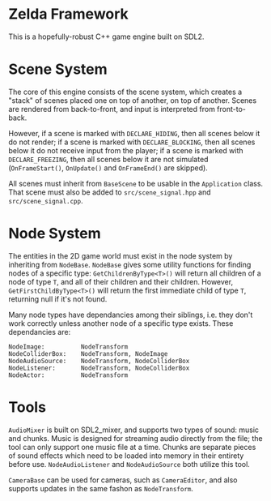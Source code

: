 # Zelda Framework

This is a hopefully-robust C++ game engine built on SDL2.

# Scene System

The core of this engine consists of the scene system, which creates a "stack" of scenes placed one on top of another, on top of another. Scenes are rendered from back-to-front, and input is interpreted from front-to-back.

However, if a scene is marked with `DECLARE_HIDING`, then all scenes below it do not render; if a scene is marked with `DECLARE_BLOCKING`, then all scenes below it do not receive input from the player; if a scene is marked with `DECLARE_FREEZING`, then all scenes below it are not simulated (`OnFrameStart()`, `OnUpdate()` and `OnFrameEnd()` are skipped).

All scenes must inherit from `BaseScene` to be usable in the `Application` class. That scene must also be added to `src/scene_signal.hpp` and `src/scene_signal.cpp`.

# Node System

The entities in the 2D game world must exist in the node system by inheriting from `NodeBase`. `NodeBase` gives some utility functions for finding nodes of a specific type: `GetChildrenByType<T>()` will return all children of a node of type `T`, and all of their children and their children. However, `GetFirstChildByType<T>()` will return the first immediate child of type `T`, returning null if it's not found.

Many node types have dependancies among their siblings, i.e. they don't work correctly unless another node of a specific type exists. These dependancies are:

```
NodeImage:			NodeTransform
NodeColliderBox:	NodeTransform, NodeImage
NodeAudioSource:	NodeTransform, NodeColliderBox
NodeListener:		NodeTransform, NodeColliderBox
NodeActor:			NodeTransform
```

# Tools

`AudioMixer` is built on SDL2_mixer, and supports two types of sound: music and chunks. Music is designed for streaming audio directly from the file; the tool can only support one music file at a time. Chunks are separate pieces of sound effects which need to be loaded into memory in their entirety before use. `NodeAudioListener` and `NodeAudioSource` both utilize this tool.

`CameraBase` can be used for cameras, such as `CameraEditor`, and also supports updates in the same fashon as `NodeTransform`.

